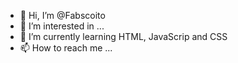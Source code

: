 - 👋 Hi, I’m @Fabscoito
- 👀 I’m interested in ...
- 🌱 I’m currently learning HTML, JavaScrip and CSS
- 📫 How to reach me ...

<!---
Fabscoito/Fabscoito is a ✨ special ✨ repository because its `README.md` (this file) appears on your GitHub profile.
You can click the Preview link to take a look at your changes.
--->
